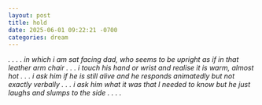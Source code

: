 ```yaml
---
layout: post
title: hold
date: 2025-06-01 09:22:21 -0700
categories: dream
---
```


*. . . . in which i am sat facing dad, who seems to be upright as if in that leather arm chair . . . i touch his hand or wrist and realise it is warm, almost hot . . . i ask him if he is still alive and he responds animatedly but not exactly verbally . . . i ask him what it was that I needed to know but he just laughs and slumps to the side . . . .*
